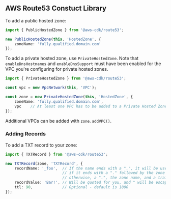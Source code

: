 ## AWS Route53 Constuct Library

To add a public hosted zone:

```ts
import { PublicHostedZone } from '@aws-cdk/route53';

new PublicHostedZone(this, 'HostedZone', {
    zoneName: 'fully.qualified.domain.com'
});
```

To add a private hosted zone, use `PrivateHostedZone`. Note that
`enableDnsHostnames` and `enableDnsSupport` must have been enabled for the
VPC you're configuring for private hosted zones.

```ts
import { PrivateHostedZone } from '@aws-cdk/route53';

const vpc = new VpcNetwork(this, 'VPC');

const zone = new PrivateHostedZone(this, 'HostedZone', {
    zoneName: 'fully.qualified.domain.com',
    vpc    // At least one VPC has to be added to a Private Hosted Zone.
});
```

Additional VPCs can be added with `zone.addVPC()`.

### Adding Records

To add a TXT record to your zone:
```ts
import { TXTRecord } from '@aws-cdk/route53';

new TXTRecord(zone, 'TXTRecord', {
    recordName: '_foo',  // If the name ends with a ".", it will be used as-is;
                         // if it ends with a "." followed by the zone name, a trailing "." will be added automatically;
                         // otherwise, a ".", the zone name, and a trailing "." will be added automatically.
    recordValue: 'Bar!', // Will be quoted for you, and " will be escaped automatically.
    ttl: 90,             // Optional - default is 1800
});
```
